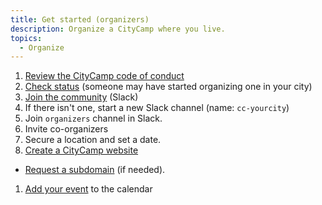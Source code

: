 ```yaml
---
title: Get started (organizers)
description: Organize a CityCamp where you live.
topics:
  - Organize
---
```


1. [Review the CityCamp code of conduct](/conduct)
1. [Check status](/events) (someone may have started organizing one in your city)
1. [Join the community](https://join.slack.com/t/citycamp-team/shared_invite/zt-30wn3ct2a-zzxhCRYLdlKlDLvjqv~dBA) (Slack)
1. If there isn't one, start a new Slack channel (name: `cc-yourcity`)
1. Join `organizers` channel in Slack.
1. Invite co-organizers
1. Secure a location and set a date.
1. [Create a CityCamp website](/organizer/website)
  * [Request a subdomain](/subdomain-request) (if needed).
1. [Add your event](/events/new) to the calendar
